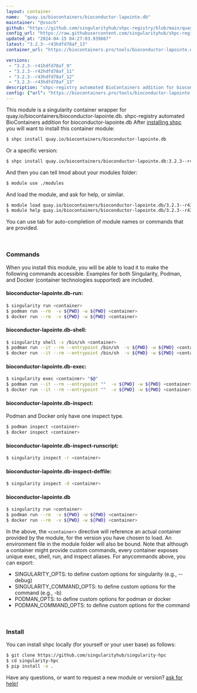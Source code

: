 ```yaml
---
layout: container
name:  "quay.io/biocontainers/bioconductor-lapointe.db"
maintainer: "@vsoch"
github: "https://github.com/singularityhub/shpc-registry/blob/main/quay.io/biocontainers/bioconductor-lapointe.db/container.yaml"
config_url: "https://raw.githubusercontent.com/singularityhub/shpc-registry/main/quay.io/biocontainers/bioconductor-lapointe.db/container.yaml"
updated_at: "2024-04-15 04:27:03.939867"
latest: "3.2.3--r43hdfd78af_13"
container_url: "https://biocontainers.pro/tools/bioconductor-lapointe.db"

versions:
 - "3.2.3--r41hdfd78af_9"
 - "3.2.3--r42hdfd78af_11"
 - "3.2.3--r43hdfd78af_12"
 - "3.2.3--r43hdfd78af_13"
description: "shpc-registry automated BioContainers addition for bioconductor-lapointe.db"
config: {"url": "https://biocontainers.pro/tools/bioconductor-lapointe.db", "maintainer": "@vsoch", "description": "shpc-registry automated BioContainers addition for bioconductor-lapointe.db", "latest": {"3.2.3--r43hdfd78af_13": "sha256:e43e3a8599ed2a5954a26c8b233bf435d24ef23deeed2f82e549a53635652757"}, "tags": {"3.2.3--r41hdfd78af_9": "sha256:a5ac2999123a29b02343dba714efe84a52ec1166e2e1d17d6c5a8bc84ba33f70", "3.2.3--r42hdfd78af_11": "sha256:a6061038d0ef706495d91f1439bbbd0c7e58c84d8f354b17757806c3937c6fa6", "3.2.3--r43hdfd78af_12": "sha256:94b3f6ed0c522b0cc5d8cab5522e6130f0b70963a18c2a605d50a185014cc298", "3.2.3--r43hdfd78af_13": "sha256:e43e3a8599ed2a5954a26c8b233bf435d24ef23deeed2f82e549a53635652757"}, "docker": "quay.io/biocontainers/bioconductor-lapointe.db"}
---
```


This module is a singularity container wrapper for quay.io/biocontainers/bioconductor-lapointe.db.
shpc-registry automated BioContainers addition for bioconductor-lapointe.db
After [installing shpc](#install) you will want to install this container module:


```bash
$ shpc install quay.io/biocontainers/bioconductor-lapointe.db
```

Or a specific version:

```bash
$ shpc install quay.io/biocontainers/bioconductor-lapointe.db:3.2.3--r43hdfd78af_13
```

And then you can tell lmod about your modules folder:

```bash
$ module use ./modules
```

And load the module, and ask for help, or similar.

```bash
$ module load quay.io/biocontainers/bioconductor-lapointe.db/3.2.3--r43hdfd78af_13
$ module help quay.io/biocontainers/bioconductor-lapointe.db/3.2.3--r43hdfd78af_13
```

You can use tab for auto-completion of module names or commands that are provided.

<br>

### Commands

When you install this module, you will be able to load it to make the following commands accessible.
Examples for both Singularity, Podman, and Docker (container technologies supported) are included.

#### bioconductor-lapointe.db-run:

```bash
$ singularity run <container>
$ podman run --rm  -v ${PWD} -w ${PWD} <container>
$ docker run --rm  -v ${PWD} -w ${PWD} <container>
```

#### bioconductor-lapointe.db-shell:

```bash
$ singularity shell -s /bin/sh <container>
$ podman run --it --rm --entrypoint /bin/sh  -v ${PWD} -w ${PWD} <container>
$ docker run --it --rm --entrypoint /bin/sh  -v ${PWD} -w ${PWD} <container>
```

#### bioconductor-lapointe.db-exec:

```bash
$ singularity exec <container> "$@"
$ podman run --it --rm --entrypoint ""  -v ${PWD} -w ${PWD} <container> "$@"
$ docker run --it --rm --entrypoint ""  -v ${PWD} -w ${PWD} <container> "$@"
```

#### bioconductor-lapointe.db-inspect:

Podman and Docker only have one inspect type.

```bash
$ podman inspect <container>
$ docker inspect <container>
```

#### bioconductor-lapointe.db-inspect-runscript:

```bash
$ singularity inspect -r <container>
```

#### bioconductor-lapointe.db-inspect-deffile:

```bash
$ singularity inspect -d <container>
```



#### bioconductor-lapointe.db

```bash
$ singularity run <container>
$ podman run --rm  -v ${PWD} -w ${PWD} <container>
$ docker run --rm  -v ${PWD} -w ${PWD} <container>
```


In the above, the `<container>` directive will reference an actual container provided
by the module, for the version you have chosen to load. An environment file in the
module folder will also be bound. Note that although a container
might provide custom commands, every container exposes unique exec, shell, run, and
inspect aliases. For anycommands above, you can export:

 - SINGULARITY_OPTS: to define custom options for singularity (e.g., --debug)
 - SINGULARITY_COMMAND_OPTS: to define custom options for the command (e.g., -b)
 - PODMAN_OPTS: to define custom options for podman or docker
 - PODMAN_COMMAND_OPTS: to define custom options for the command

<br>

### Install

You can install shpc locally (for yourself or your user base) as follows:

```bash
$ git clone https://github.com/singularityhub/singularity-hpc
$ cd singularity-hpc
$ pip install -e .
```

Have any questions, or want to request a new module or version? [ask for help!](https://github.com/singularityhub/singularity-hpc/issues)